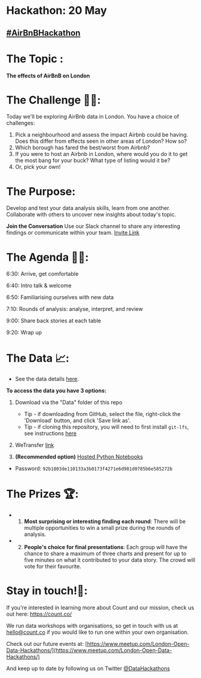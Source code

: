 # Hackathon: 20 May

## [#AirBnBHackathon](https://twitter.com/DataHackathons?lang=en-gb/)

# The Topic :
**The effects of AirBnB on London** 

# The Challenge 👨‍💻:
Today we'll be exploring AirBnb data in London. You have a choice of challenges:
1. Pick a neighbourhood and assess the impact Airbnb could be having. Does this differ from effects seen in other areas of London? How so?
2. Which borough has fared the best/worst from Airbnb?
3. If you were to host an Airbnb in London, where would you do it to get the most bang for your buck? What type of listing would it be?
4. Or, pick your own!


# The Purpose:
Develop and test your data analysis skills, learn from one another. Collaborate with others to uncover new insights about today's topic.
 
 
**Join the Conversation** Use our Slack channel to share any interesting findings or communicate within your team. 
[Invite Link](https://join.slack.com/t/opendatahackathons/shared_invite/enQtNjQwNDIyODIyMzc1LTVmNTI1MjA4NjJkNzQ1Mjk2NGQ1YjQyMDhkMGRjOTY1Zjc0NWNlZTMzYWVhYWNlNzM4M2E0MTA4OTNmNmUwMmE)

# The Agenda 👩‍🏫:

6:30: Arrive, get comfortable

6:40: Intro talk & welcome

6:50: Familiarising ourselves with new data

7:10: Rounds of analysis: analyse, interpret, and review

9:00: Share back stories at each table

9:20: Wrap up

# The Data 📈:
    
- See the data details [here](https://github.com/count/hackathons/blob/master/AirBnb/Data/README.md).
    
    
**To access the data you have 3 options:**

1. Download via the "Data" folder of this repo
    - Tip - if downloading from GitHub, select the file, right-click the 'Download' button, and click 'Save link as'.
    - Tip - if cloning this repository, you will need to first install `git-lfs`, see instructions [here](https://help.github.com/articles/installing-git-large-file-storage/)
    
2. WeTransfer [link](https://wetransfer.com/downloads/2699292ead6480682451c72e009e476520190513165131/3f4a53)

3. **(Recommended option)** [Hosted Python Notebooks](https://play.count.co/jupyter/tree/work/Health)
  - Password: `92b1803de110133a3b0173f4271e6d981d0785b6e585272b`

# The Prizes 🏆:

- 1. **Most surprising or interesting finding each round**: There will be multiple opportunities to win a small prize during the rounds of analysis.
- 2. **People's choice for final presentations**: Each group will have the chance to share a maximum of three charts and present for up to five minutes on what it contributed to your data story. The crowd will vote for their favourite.

# Stay in touch!🤙:

If you're interested in learning more about Count and our mission, check us out here: https://count.co/

We run data workshops with organisations, so get in touch with us at hello@count.co if you would like to run one within your own organisation. 

Check out our future events at: [https://www.meetup.com/London-Open-Data-Hackathons/](https://www.meetup.com/London-Open-Data-Hackathons/)

And keep up to date by following us on Twitter [@DataHackathons](https://twitter.com/DataHackathons)
